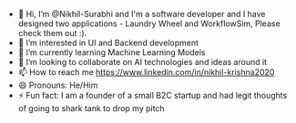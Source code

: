 - 👋 Hi, I’m @Nikhil-Surabhi and I'm a software developer and I have designed two applications - Laundry Wheel and WorkflowSim, Please check them out :).
- 👀 I’m interested in UI and Backend development
- 🌱 I’m currently learning Machine Learning Models
- 💞️ I’m looking to collaborate on AI technologies and ideas around it
- 📫 How to reach me https://www.linkedin.com/in/nikhil-krishna2020
- 😄 Pronouns: He/Him
- ⚡ Fun fact: I am a founder of a small B2C startup and had legit thoughts of going to shark tank to drop my pitch

<!---
Nikhil-Surabhi/Nikhil-Surabhi is a ✨ special ✨ repository because its `README.md` (this file) appears on your GitHub profile.
You can click the Preview link to take a look at your changes.
--->
